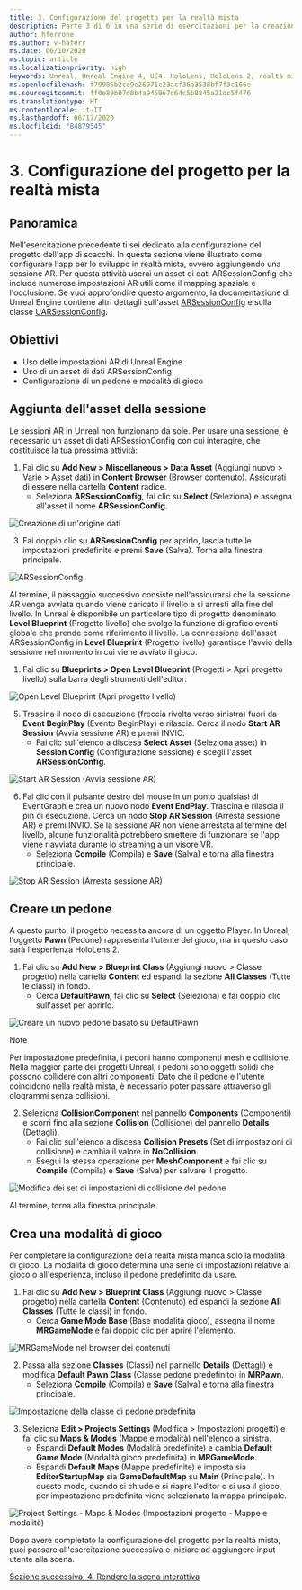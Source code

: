 ```yaml
---
title: 3. Configurazione del progetto per la realtà mista
description: Parte 3 di 6 in una serie di esercitazioni per la creazione di una semplice app di scacchi con Unreal Engine 4 e il plug-in UX Tools di Mixed Reality Toolkit
author: hferrone
ms.author: v-haferr
ms.date: 06/10/2020
ms.topic: article
ms.localizationpriority: high
keywords: Unreal, Unreal Engine 4, UE4, HoloLens, HoloLens 2, realtà mista, esercitazione, guida introduttiva, mrtk, uxt, UX Tools, documentazione
ms.openlocfilehash: f79985b2ce9e26971c23acf36a3538bf7f3c166e
ms.sourcegitcommit: ff0e89b07d0b4a945967d64c5b8845a21dc5f476
ms.translationtype: HT
ms.contentlocale: it-IT
ms.lasthandoff: 06/17/2020
ms.locfileid: "84879545"
---
```

# <a name="3-setting-up-your-project-for-mixed-reality"></a>3. Configurazione del progetto per la realtà mista

## <a name="overview"></a>Panoramica

Nell'esercitazione precedente ti sei dedicato alla configurazione del progetto dell'app di scacchi. In questa sezione viene illustrato come configurare l'app per lo sviluppo in realtà mista, ovvero aggiungendo una sessione AR. Per questa attività userai un asset di dati ARSessionConfig che include numerose impostazioni AR utili come il mapping spaziale e l'occlusione. Se vuoi approfondire questo argomento, la documentazione di Unreal Engine contiene altri dettagli sull'asset [ARSessionConfig](https://docs.unrealengine.com/en-US/PythonAPI/class/ARSessionConfig.html) e sulla classe [UARSessionConfig](https://docs.unrealengine.com/en-US/API/Runtime/AugmentedReality/UARSessionConfig/index.html).

## <a name="objectives"></a>Obiettivi
* Uso delle impostazioni AR di Unreal Engine 
* Uso di un asset di dati ARSessionConfig
* Configurazione di un pedone e modalità di gioco

## <a name="adding-the-session-asset"></a>Aggiunta dell'asset della sessione
Le sessioni AR in Unreal non funzionano da sole. Per usare una sessione, è necessario un asset di dati ARSessionConfig con cui interagire, che costituisce la tua prossima attività:

1. Fai clic su **Add New > Miscellaneous > Data Asset** (Aggiungi nuovo > Varie > Asset dati) in **Content Browser** (Browser contenuto). Assicurati di essere nella cartella **Content** radice. 
    * Seleziona **ARSessionConfig**, fai clic su **Select** (Seleziona) e assegna all'asset il nome **ARSessionConfig**.

![Creazione di un'origine dati](images/unreal-uxt/3-createasset.PNG)

3. Fai doppio clic su **ARSessionConfig** per aprirlo, lascia tutte le impostazioni predefinite e premi **Save** (Salva). Torna alla finestra principale. 

![ARSessionConfig](images/unreal-uxt/3-arsessionconfig.PNG)

Al termine, il passaggio successivo consiste nell'assicurarsi che la sessione AR venga avviata quando viene caricato il livello e si arresti alla fine del livello. In Unreal è disponibile un particolare tipo di progetto denominato **Level Blueprint** (Progetto livello) che svolge la funzione di grafico eventi globale che prende come riferimento il livello. La connessione dell'asset ARSessionConfig in **Level Blueprint** (Progetto livello) garantisce l'avvio della sessione nel momento in cui viene avviato il gioco.

1. Fai clic su **Blueprints > Open Level Blueprint** (Progetti > Apri progetto livello) sulla barra degli strumenti dell'editor: 

![Open Level Blueprint (Apri progetto livello)](images/unreal-uxt/3-level-blueprint.PNG)

5. Trascina il nodo di esecuzione (freccia rivolta verso sinistra) fuori da **Event BeginPlay** (Evento BeginPlay) e rilascia. Cerca il nodo **Start AR Session** (Avvia sessione AR) e premi INVIO.  
    * Fai clic sull'elenco a discesa **Select Asset** (Seleziona asset) in **Session Config** (Configurazione sessione) e scegli l'asset **ARSessionConfig**. 

![Start AR Session (Avvia sessione AR)](images/unreal-uxt/3-start-ar-session.PNG)

6. Fai clic con il pulsante destro del mouse in un punto qualsiasi di EventGraph e crea un nuovo nodo **Event EndPlay**. Trascina e rilascia il pin di esecuzione. Cerca un nodo **Stop AR Session** (Arresta sessione AR) e premi INVIO. Se la sessione AR non viene arrestata al termine del livello, alcune funzionalità potrebbero smettere di funzionare se l'app viene riavviata durante lo streaming a un visore VR. 
    * Seleziona **Compile** (Compila) e **Save** (Salva) e torna alla finestra principale.

![Stop AR Session (Arresta sessione AR)](images/unreal-uxt/3-stoparsession.PNG)

## <a name="create-a-pawn"></a>Creare un pedone
A questo punto, il progetto necessita ancora di un oggetto Player. In Unreal, l'oggetto **Pawn** (Pedone) rappresenta l'utente del gioco, ma in questo caso sarà l'esperienza HoloLens 2.

1. Fai clic su **Add New > Blueprint Class** (Aggiungi nuovo > Classe progetto) nella cartella **Content** ed espandi la sezione **All Classes** (Tutte le classi) in fondo. 
    * Cerca **DefaultPawn**, fai clic su **Select** (Seleziona) e fai doppio clic sull'asset per aprirlo. 

![Creare un nuovo pedone basato su DefaultPawn](images/unreal-uxt/3-defaultpawn.PNG)

> [!NOTE]
> Per impostazione predefinita, i pedoni hanno componenti mesh e collisione. Nella maggior parte dei progetti Unreal, i pedoni sono oggetti solidi che possono collidere con altri componenti. Dato che il pedone e l'utente coincidono nella realtà mista, è necessario poter passare attraverso gli ologrammi senza collisioni. 

2. Seleziona **CollisionComponent** nel pannello **Components** (Componenti) e scorri fino alla sezione **Collision** (Collisione) del pannello **Details** (Dettagli). 
    * Fai clic sull'elenco a discesa **Collision Presets** (Set di impostazioni di collisione) e cambia il valore in **NoCollision**. 
    * Esegui la stessa operazione per **MeshComponent** e fai clic su **Compile** (Compila) e **Save** (Salva) per salvare il progetto. 

![Modifica dei set di impostazioni di collisione del pedone](images/unreal-uxt/3-nocollision.PNG)

Al termine, torna alla finestra principale.

## <a name="create-a-game-mode"></a>Crea una modalità di gioco
Per completare la configurazione della realtà mista manca solo la modalità di gioco. La modalità di gioco determina una serie di impostazioni relative al gioco o all'esperienza, incluso il pedone predefinito da usare.

1.  Fai clic su **Add New > Blueprint Class** (Aggiungi nuovo > Classe progetto) nella cartella **Content** (Contenuto) ed espandi la sezione **All Classes** (Tutte le classi) in fondo. 
    * Cerca **Game Mode Base** (Base modalità gioco), assegna il nome **MRGameMode** e fai doppio clic per aprire l'elemento. 

![MRGameMode nel browser dei contenuti](images/unreal-uxt/3-gamemode.PNG)

2.  Passa alla sezione **Classes** (Classi) nel pannello **Details** (Dettagli) e modifica **Default Pawn Class** (Classe pedone predefinito) in **MRPawn**. 
    * Seleziona **Compile** (Compila) e **Save** (Salva) e torna alla finestra principale. 

![Impostazione della classe di pedone predefinita](images/unreal-uxt/3-setpawn.PNG)

3.  Seleziona **Edit > Projects Settings** (Modifica > Impostazioni progetti) e fai clic su **Maps & Modes** (Mappe e modalità) nell'elenco a sinistra. 
    * Espandi **Default Modes** (Modalità predefinite) e cambia **Default Game Mode** (Modalità gioco predefinita) in **MRGameMode**. 
    * Espandi **Default Maps** (Mappe predefinite) e imposta sia **EditorStartupMap** sia **GameDefaultMap** su **Main** (Principale). In questo modo, quando si chiude e si riapre l'editor o si usa il gioco, per impostazione predefinita viene selezionata la mappa principale.

![Project Settings - Maps & Modes (Impostazioni progetto - Mappe e modalità)](images/unreal-uxt/3-mapsandmodes.PNG)

Dopo avere completato la configurazione del progetto per la realtà mista, puoi passare all'esercitazione successiva e iniziare ad aggiungere input utente alla scena. 

[Sezione successiva: 4. Rendere la scena interattiva](unreal-uxt-ch4.md)